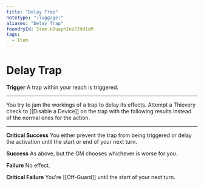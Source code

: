 ```yaml
---
title: "Delay Trap"
noteType: ":luggage:"
aliases: "Delay Trap"
foundryId: Item.kBuaphInV729d1oM
tags:
  - Item
---
```


# Delay Trap

**Trigger** A trap within your reach is triggered.

* * *

You try to jam the workings of a trap to delay its effects. Attempt a Thievery check to [[Disable a Device]] on the trap with the following results instead of the normal ones for the action.

* * *

**Critical Success** You either prevent the trap from being triggered or delay the activation until the start or end of your next turn.

**Success** As above, but the GM chooses whichever is worse for you.

**Failure** No effect.

**Critical Failure** You're [[Off-Guard]] until the start of your next turn.
